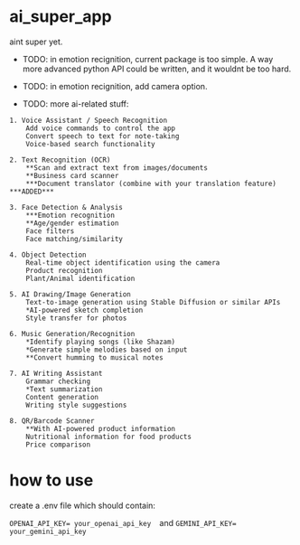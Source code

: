 # ai_super_app
aint super yet.

* TODO: in emotion recignition, current package is too simple. A way more advanced python API could be written, and it wouldnt be too hard.
* TODO: in emotion recignition, add camera option.

* TODO: more ai-related stuff:
```
1. Voice Assistant / Speech Recognition
    Add voice commands to control the app
    Convert speech to text for note-taking
    Voice-based search functionality

2. Text Recognition (OCR)
    **Scan and extract text from images/documents
    **Business card scanner
    ***Document translator (combine with your translation feature)  ***ADDED***    

3. Face Detection & Analysis
    ***Emotion recognition
    **Age/gender estimation
    Face filters
    Face matching/similarity

4. Object Detection
    Real-time object identification using the camera
    Product recognition
    Plant/Animal identification

5. AI Drawing/Image Generation
    Text-to-image generation using Stable Diffusion or similar APIs
    *AI-powered sketch completion
    Style transfer for photos

6. Music Generation/Recognition
    *Identify playing songs (like Shazam)
    *Generate simple melodies based on input
    **Convert humming to musical notes

7. AI Writing Assistant
    Grammar checking
    *Text summarization
    Content generation
    Writing style suggestions

8. QR/Barcode Scanner
    **With AI-powered product information
    Nutritional information for food products
    Price comparison
```


# how to use
create a .env file which should contain:

```OPENAI_API_KEY= your_openai_api_key ``` &nbsp;and 
```GEMINI_API_KEY= your_gemini_api_key ```